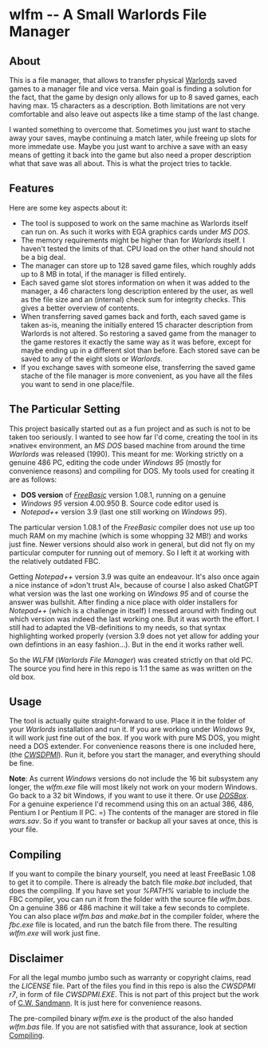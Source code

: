 # wlfm -- A Small Warlords File Manager
## About
This is a file manager, that allows to transfer physical [Warlords](https://en.wikipedia.org/wiki/Warlords_(video_game_series)) saved games to a manager file and vice versa. Main goal is finding a solution for the fact, that the game by design only allows for up to 8 saved games, each having max. 15 characters as a description. Both limitations are not very comfortable and also leave out aspects like a time stamp of the last change.

I wanted something to overcome that. Sometimes you just want to stache away your saves, maybe continuing a match later, while freeing up slots for more immedate use. Maybe you just want to archive a save with an easy means of getting it back into the game but also need a proper description what that save was all about. This is what the project tries to tackle.

## Features
Here are some key aspects about it:

* The tool is supposed to work on the same machine as Warlords itself can run on. As such it works with EGA graphics cards under _MS DOS_.
* The memory requirements might be higher than for _Warlords_ itself. I haven't tested the limits of that. CPU load on the other hand should not be a big deal.
* The manager can store up to 128 saved game files, which roughly adds up to 8 MB in total, if the manager is filled entirely.
* Each saved game slot stores information on when it was added to the manager, a 46 characters long description entered by the user, as well as the file size and an (internal) check sum for integrity checks. This gives a better overview of contents.
* When transferring saved games back and forth, each saved game is taken as-is, meaning the initially entered 15 character description from Warlords is not altered. So restoring a saved game from the manager to the game restores it exactly the same way as it was before, except for maybe ending up in a different slot than before. Each stored save can be saved to any of the eight slots or _Warlords_.
* If you exchange saves with someone else, transferring the saved game stache of the file manager is more convenient, as you have all the files you want to send in one place/file.
## The Particular Setting
This project basically started out as a fun project and as such is not to be taken too seriously. I wanted to see how far I'd come, creating the tool in its »native« environment, an _MS DOS_ based machine from around the time _Warlords_ was released (1990). This meant for me: Working strictly on a genuine 486 PC, editing the code under _Windows 95_ (mostly for convenience reasons) and compiling for DOS. My tools used for creating it are as follows:
* **DOS version** of [_FreeBasic_](https://freebasic.net/) version 1.08.1, running on a genuine
* _Windows 95_ version 4.00.950 B. Source code editor used is
* _Notepad++_ version 3.9 (last one still working on _Windows 95_).

The particular version 1.08.1 of the _FreeBasic_ compiler does not use up too much RAM on my machine (which is some whopping 32 MB!) and works just fine. Newer versions should also work in general, but did not fly on my particular computer for running out of memory. So I left it at working with the relatively outdated FBC.

Getting _Notepad++_ version 3.9 was quite an endeavour. It's also once again a nice instance of »don't trust AI«, because of course I also asked ChatGPT what version was the last one working on _Windows 95_ and of course the answer was bullshit. After finding a nice place with older installers for _Notepad++_ (which is a challenge in itself) I messed around with finding out which version was indeed the last working one. But it was worth the effort. I still had to adapted the VB-definitions to my needs, so that syntax highlighting worked properly (version 3.9 does not yet allow for adding your own defintions in an easy fashion...). But in the end it works rather well.

So the _WLFM_ (_Warlords File Manager_) was created strictly on that old PC. The source you find here in this repo is 1:1 the same as was written on the old box.

## Usage
The tool is actually quite straight-forward to use. Place it in the folder of your _Warlords_ installation and run it. If you are working under _Windows_ 9x, it will work just fine out of the box. If you work with pure MS DOS, you might need a DOS extender. For convenience reasons there is one included here, (the [_CWSDPMI_](http://sandmann.dotster.com/cwsdpmi/)). Run it, before you start the manager, and everything should be fine.

**Note**: As current _Windows_ versions do not include the 16 bit subsystem any longer, the _wlfm.exe_ file will most likely not work on your modern Windows. Go back to a 32 bit Windows, if you want to use it there. Or use [_DOSBox_](https://www.dosbox.com/). For a genuine experience I'd recommend using this on an actual 386, 486, Pentium I or Pentium II PC. =) The contents of the manager are stored in file _wars.sav_. So if you want to transfer or backup all your saves at once, this is your file.
## Compiling
If you want to compile the binary yourself, you need at least FreeBasic 1.08 to get it to compile. There is already the batch file _make.bat_ included, that does the compiling. If you have set your _%PATH%_ variable to include the FBC compiler, you can run it from the folder with the source file _wlfm.bas_. On a genuine 386 or 486 machine it will take a few seconds to complete. You can also place _wlfm.bas_ and _make.bat_ in the compiler folder, where the _fbc.exe_ file is located, and run the batch file from there. The resulting _wlfm.exe_ will work just fine.
## Disclaimer
For all the legal mumbo jumbo such as warranty or copyright claims, read the _LICENSE_ file. Part of the files you find in this repo is also the _CWSDPMI r7_, in form of file _CWSDPMI.EXE_. This is not part of this project but the work of [C.W. Sandmann](http://sandmann.dotster.com/cwsdpmi/). It is just here for convenience reasons.

The pre-compiled binary _wlfm.exe_ is the product of the also handed _wlfm.bas_ file. If you are not satisfied with that assurance, look at section [Compiling](#compiling).